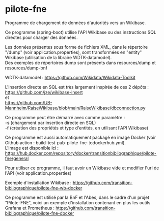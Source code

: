 # pilote-fne

Programme de chargement de données d'autorités vers un Wikibase.

Ce programme (spring-boot) utilise l'API Wikibase ou des instructions SQL directes pour charger des données.

Les données présentes sous forme de fichiers XML, dans le répertoire "/dump" (voir application.properties), sont transformées en "entity" Wikibase (utilisation de la libraire WDTK-datamodel).  
Des exemples de répertoires dump sont présents dans resources/dump et resources/dump-bnf

WDTK-datamodel : https://github.com/Wikidata/Wikidata-Toolkit

L'insertion directe en SQL est très largement inspirée de ces 2 dépôts :  
https://github.com/jze/wikibase-insert  
et  
https://github.com/UB-Mannheim/RaiseWikibase/blob/main/RaiseWikibase/dbconnection.py

Ce programme peut être démarré avec comme paramètre :   
-s (chargement par insertion directe en SQL)  
-f (création des propriétés et type d'entités, en utilisant l'API Wikibase)  

Ce programme est aussi automatiquement packagé en image Docker (voir Github action : build-test-pub-pilote-fne-todockerhub.yml).  
L'image est disponible ici : https://hub.docker.com/repository/docker/transitionbibliographique/pilote-fne/general

Pour utiliser ce programme, il faut avoir un Wikibase vide et modifier l'url de l'API (voir application.properties)

Exemple d'installation Wikibase : https://github.com/transition-bibliographique/pilote-fne-wb-docker

Ce programme est utilisé par la BnF et l'Abes, dans le cadre d'un projet "Pilote-FNE", voici un exemple d'installation contenant en plus les outils Grafana et Prometheus :
https://github.com/transition-bibliographique/pilote-fne-docker
